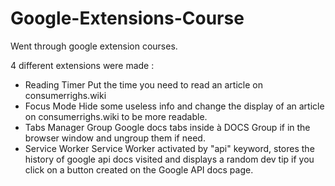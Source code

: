 # Google-Extensions-Course
Went through google extension courses.

4 different extensions were made :

- Reading Timer
  Put the time you need to read an article on consumerrighs.wiki
- Focus Mode
  Hide some useless info and change the display of an article on consumerrighs.wiki to be more readable. 
- Tabs Manager
  Group Google docs tabs inside à DOCS Group if in the browser window and ungroup them if need.
- Service Worker
  Service Worker activated by "api" keyword, stores the history of google api docs visited and displays a random dev tip if you click on a button created on the Google API docs page.
